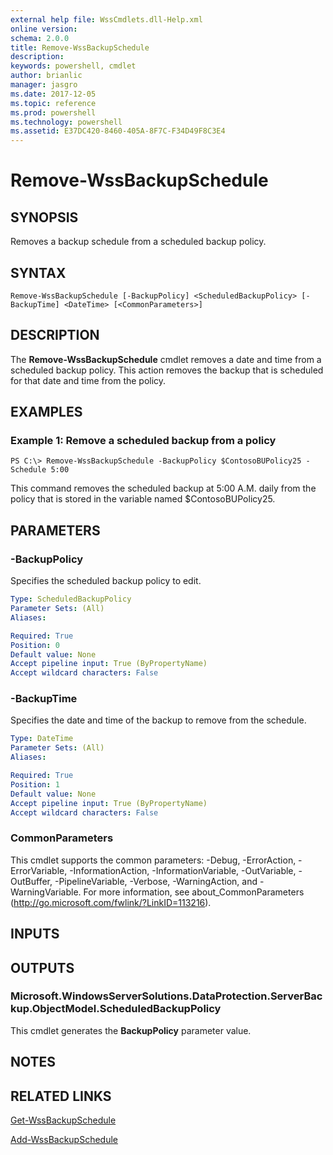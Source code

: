 ```yaml
---
external help file: WssCmdlets.dll-Help.xml
online version: 
schema: 2.0.0
title: Remove-WssBackupSchedule
description: 
keywords: powershell, cmdlet
author: brianlic
manager: jasgro
ms.date: 2017-12-05
ms.topic: reference
ms.prod: powershell
ms.technology: powershell
ms.assetid: E37DC420-8460-405A-8F7C-F34D49F8C3E4
---
```


# Remove-WssBackupSchedule

## SYNOPSIS
Removes a backup schedule from a scheduled backup policy.

## SYNTAX

```
Remove-WssBackupSchedule [-BackupPolicy] <ScheduledBackupPolicy> [-BackupTime] <DateTime> [<CommonParameters>]
```

## DESCRIPTION
The **Remove-WssBackupSchedule** cmdlet removes a date and time from a scheduled backup policy.
This action removes the backup that is scheduled for that date and time from the policy.

## EXAMPLES

### Example 1: Remove a scheduled backup from a policy
```
PS C:\> Remove-WssBackupSchedule -BackupPolicy $ContosoBUPolicy25 -Schedule 5:00
```

This command removes the scheduled backup at 5:00 A.M.
daily from the policy that is stored in the variable named $ContosoBUPolicy25.

## PARAMETERS

### -BackupPolicy
Specifies the scheduled backup policy to edit.

```yaml
Type: ScheduledBackupPolicy
Parameter Sets: (All)
Aliases: 

Required: True
Position: 0
Default value: None
Accept pipeline input: True (ByPropertyName)
Accept wildcard characters: False
```

### -BackupTime
Specifies the date and time of the backup to remove from the schedule.

```yaml
Type: DateTime
Parameter Sets: (All)
Aliases: 

Required: True
Position: 1
Default value: None
Accept pipeline input: True (ByPropertyName)
Accept wildcard characters: False
```

### CommonParameters
This cmdlet supports the common parameters: -Debug, -ErrorAction, -ErrorVariable, -InformationAction, -InformationVariable, -OutVariable, -OutBuffer, -PipelineVariable, -Verbose, -WarningAction, and -WarningVariable. For more information, see about_CommonParameters (http://go.microsoft.com/fwlink/?LinkID=113216).

## INPUTS

## OUTPUTS

### Microsoft.WindowsServerSolutions.DataProtection.ServerBackup.ObjectModel.ScheduledBackupPolicy
This cmdlet generates the **BackupPolicy** parameter value.

## NOTES

## RELATED LINKS

[Get-WssBackupSchedule](./Get-WssBackupSchedule.md)

[Add-WssBackupSchedule](./Add-WssBackupSchedule.md)

